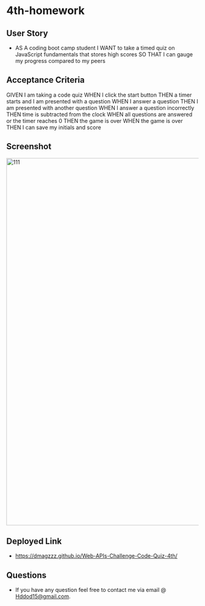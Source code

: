 # 4th-homework

 
 
 ## 
 
## User Story
*  AS A coding boot camp student
I WANT to take a timed quiz on JavaScript fundamentals that stores high scores
SO THAT I can gauge my progress compared to my peers

## Acceptance Criteria
GIVEN I am taking a code quiz
WHEN I click the start button
THEN a timer starts and I am presented with a question
WHEN I answer a question
THEN I am presented with another question
WHEN I answer a question incorrectly
THEN time is subtracted from the clock
WHEN all questions are answered or the timer reaches 0
THEN the game is over
WHEN the game is over
THEN I can save my initials and score


## Screenshot
<img width="961" alt="111" src="https://user-images.githubusercontent.com/113950240/218908928-a7a4ef7e-7ca9-4d8d-9c90-f7a4cfba32c3.PNG">

## Deployed Link 
* https://dmagzzz.github.io/Web-APIs-Challenge-Code-Quiz-4th/

## Questions

*  If you have any question feel free to contact me via email @ Hddod15@gmail.com.
